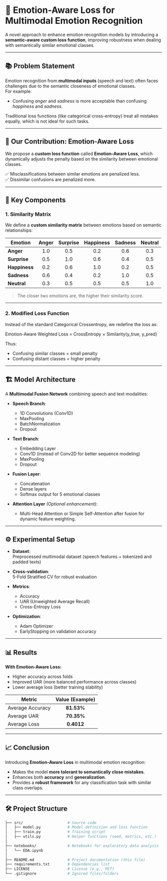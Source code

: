 # 🎯 Emotion-Aware Loss for Multimodal Emotion Recognition

A novel approach to enhance emotion recognition models by introducing a **semantic-aware custom loss function**, improving robustness when dealing with semantically similar emotional classes.

---

## 📚 Problem Statement

Emotion recognition from **multimodal inputs** (speech and text) often faces challenges due to the semantic closeness of emotional classes.  
For example:
- Confusing *anger* and *sadness* is more acceptable than confusing *happiness* and *sadness*.

Traditional loss functions (like categorical cross-entropy) treat all mistakes equally, which is not ideal for such tasks.

---

## 🌟 Our Contribution: Emotion-Aware Loss

We propose a **custom loss function** called **Emotion-Aware Loss**, which dynamically adjusts the penalty based on the similarity between emotional classes.

✅ Misclassifications between similar emotions are penalized less.  
✅ Dissimilar confusions are penalized more.

---

## 🧩 Key Components

### 1. Similarity Matrix

We define a **custom similarity matrix** between emotions based on semantic relationships:

| Emotion    | Anger | Surprise | Happiness | Sadness | Neutral |
|------------|:-----:|:--------:|:---------:|:-------:|:-------:|
| **Anger**     | 1.0   | 0.5      | 0.2       | 0.6     | 0.3     |
| **Surprise**  | 0.5   | 1.0      | 0.6       | 0.4     | 0.5     |
| **Happiness** | 0.2   | 0.6      | 1.0       | 0.2     | 0.5     |
| **Sadness**   | 0.6   | 0.4      | 0.2       | 1.0     | 0.5     |
| **Neutral**   | 0.3   | 0.5      | 0.5       | 0.5     | 1.0     |

> The closer two emotions are, the higher their similarity score.

---

### 2. Modified Loss Function

Instead of the standard Categorical Crossentropy, we redefine the loss as:

Emotion-Aware Weighted Loss = CrossEntropy × Similarity(y_true, y_pred)


Thus:
- Confusing similar classes = small penalty
- Confusing distant classes = higher penalty

---

## 🏗️ Model Architecture

A **Multimodal Fusion Network** combining speech and text modalities:

- **Speech Branch**:  
  - 1D Convolutions (Conv1D)
  - MaxPooling
  - BatchNormalization
  - Dropout
  
- **Text Branch**:  
  - Embedding Layer
  - Conv1D (instead of Conv2D for better sequence modeling)
  - MaxPooling
  - Dropout

- **Fusion Layer**:  
  - Concatenation
  - Dense layers
  - Softmax output for 5 emotional classes

- **Attention Layer** *(Optional enhancement)*:
  - Multi-Head Attention or Simple Self-Attention after fusion for dynamic feature weighting.

---

## ⚙️ Experimental Setup

- **Dataset**:  
  Preprocessed multimodal dataset (speech features + tokenized and padded texts)

- **Cross-validation**:  
  5-Fold Stratified CV for robust evaluation

- **Metrics**:  
  - Accuracy
  - UAR (Unweighted Average Recall)
  - Cross-Entropy Loss

- **Optimization**:  
  - Adam Optimizer
  - EarlyStopping on validation accuracy

---

## 📊 Results

**With Emotion-Aware Loss:**
- Higher accuracy across folds
- Improved UAR (more balanced performance across classes)
- Lower average loss (better training stability)

| Metric                | Value (Example) |
|------------------------|:---------------:|
| Average Accuracy       | **81.53%**      |
| Average UAR            | **70.35%**      |
| Average Loss           | **0.4012**      |

---

## 📈 Conclusion

Introducing **Emotion-Aware Loss** in multimodal emotion recognition:
- Makes the model **more tolerant to semantically close mistakes**.
- Enhances both **accuracy** and **generalization**.
- Provides a **robust framework** for any classification task with similar class overlaps.

---

## 🛠 Project Structure

```bash
├── src/                    # Source code
│   ├── model.py            # Model definition and loss function
│   ├── train.py            # Training script
│   ├── utils.py            # Helper functions (seed, metrics, etc.)
│
├── notebooks/              # Notebooks for exploratory data analysis
│   └── EDA.ipynb
│
├── README.md               # Project documentation (this file)
├── requirements.txt        # Dependencies list
├── LICENSE                 # License (e.g., MIT)
└── .gitignore              # Ignored files/folders
